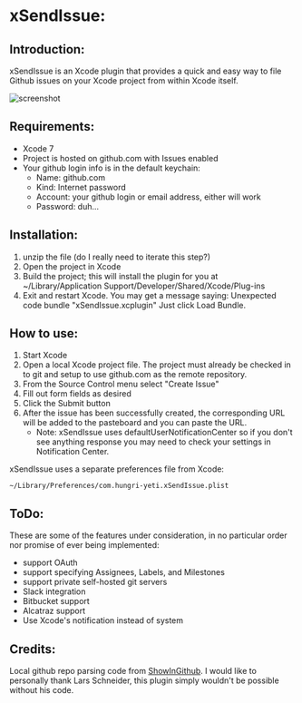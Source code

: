 xSendIssue:
===========

Introduction:
-------------
xSendIssue is an Xcode plugin that provides a quick and easy way to file Github issues on your Xcode project from within Xcode itself.

![screenshot](https://cloud.githubusercontent.com/assets/15303429/12771053/cb4c7582-c9da-11e5-8792-bd1f8810ff03.png "screenshot")


Requirements:
-------------
- Xcode 7
- Project is hosted on github.com with Issues enabled
- Your github login info is in the default keychain:
   * Name: github.com
   * Kind: Internet password
   * Account: your github login or email address, either will work
   * Password: duh...


Installation:
-------------
1. unzip the file (do I really need to iterate this step?)
2. Open the project in Xcode
3. Build the project; this will install the plugin for you at ~/Library/Application Support/Developer/Shared/Xcode/Plug-ins
4. Exit and restart Xcode. You may get a message saying: Unexpected code bundle "xSendIssue.xcplugin" Just click Load Bundle.


How to use:
-----------
1. Start Xcode
2. Open a local Xcode project file. The project must already be checked in to git and setup to use github.com as the remote repository.
3. From the Source Control menu select "Create Issue"
4. Fill out form fields as desired
5. Click the Submit button
6. After the issue has been successfully created, the corresponding URL will be added to the pasteboard and you can paste the URL.
   - Note: xSendIssue uses defaultUserNotificationCenter so if you don't see anything response you may need to check your settings in Notification Center.

xSendIssue uses a separate preferences file from Xcode:
    
    ~/Library/Preferences/com.hungri-yeti.xSendIssue.plist


ToDo:
-----
These are some of the features under consideration, in no particular order nor promise of ever being implemented:

- support OAuth
- support specifying Assignees, Labels, and Milestones
- support private self-hosted git servers
- Slack integration
- Bitbucket support
- Alcatraz support
- Use Xcode's notification instead of system


Credits:
--------

Local github repo parsing code from [ShowInGithub](https://github.com/larsxschneider/ShowInGitHub). I would like to personally thank Lars Schneider, this plugin simply wouldn't be possible without his code.
